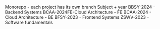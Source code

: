 Monorepo - each project has its own branch
Subject + year 
BBSY-2024 - Backend Systems
BCAA-2024FE-Cloud Architecture - FE
BCAA-2024 - Cloud Architecture - BE
BFSY-2023 - Frontend Systems
ZSWV-2023 - Software fundamentals
